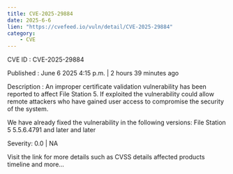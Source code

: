```yaml
---
title: CVE-2025-29884
date: 2025-6-6
lien: "https://cvefeed.io/vuln/detail/CVE-2025-29884"
category:
    - CVE
---
```


CVE ID : CVE-2025-29884

Published :  June 6
2025
4:15 p.m. | 2 hours
39 minutes ago

Description : An improper certificate validation vulnerability has been reported to affect File Station 5. If exploited
the vulnerability could allow remote attackers who have gained user access to compromise the security of the system.

We have already fixed the vulnerability in the following versions:
File Station 5 5.5.6.4791 and later
  and later

Severity: 0.0 | NA

Visit the link for more details
such as CVSS details
affected products
timeline
and more...
